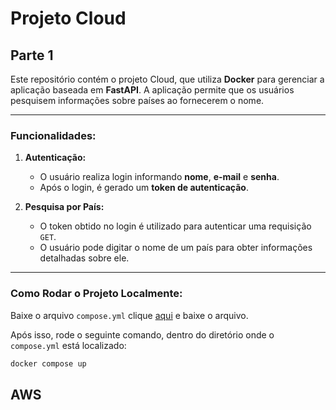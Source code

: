 # Projeto Cloud
## Parte 1
Este repositório contém o projeto Cloud, que utiliza **Docker** para gerenciar a aplicação baseada em **FastAPI**. A aplicação permite que os usuários pesquisem informações sobre países ao fornecerem o nome.

---

### Funcionalidades:
1. **Autenticação:**
   - O usuário realiza login informando **nome**, **e-mail** e **senha**.
   - Após o login, é gerado um **token de autenticação**.

2. **Pesquisa por País:**
   - O token obtido no login é utilizado para autenticar uma requisição `GET`.
   - O usuário pode digitar o nome de um país para obter informações detalhadas sobre ele.

---

### Como Rodar o Projeto Localmente:
Baixe o arquivo `compose.yml` clique [aqui](https://github.com/Ribs2004/Projeto-Cloud/blob/main/Projeto/App/compose.yml) e baixe o arquivo.

Após isso, rode o seguinte comando, dentro do diretório onde o `compose.yml` está localizado:

```bash
docker compose up
```
## AWS
